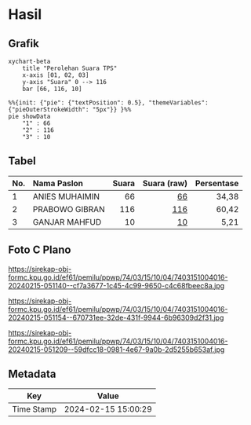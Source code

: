 # Hasil

## Grafik

```mermaid
xychart-beta
    title "Perolehan Suara TPS"
    x-axis [01, 02, 03]
    y-axis "Suara" 0 --> 116
    bar [66, 116, 10]
```

```mermaid
%%{init: {"pie": {"textPosition": 0.5}, "themeVariables": {"pieOuterStrokeWidth": "5px"}} }%%
pie showData
    "1" : 66
    "2" : 116
    "3" : 10
```

## Tabel

| No. | Nama Paslon    | Suara | Suara (raw) | Persentase |
|:--- |:-------------- | -----:| -----------:| ----------:|
| 1   | ANIES MUHAIMIN | 66    | [66][p-1]   | 34,38      |
| 2   | PRABOWO GIBRAN | 116   | [116][p-2]  | 60,42      |
| 3   | GANJAR MAHFUD  | 10    | [10][p-3]   | 5,21       |


[p-1]: https://github.com/gigit-pemilu/pemilu-2024-74-sulawesi-tenggara/blob/main/pilpres/hitung-suara/sub/74-sulawesi-tenggara/sub/03-muna/sub/15-batalaiworu/sub/1004-laiworu/sub/016-tps/sub/paslon-1.txt
[p-2]: https://github.com/gigit-pemilu/pemilu-2024-74-sulawesi-tenggara/blob/main/pilpres/hitung-suara/sub/74-sulawesi-tenggara/sub/03-muna/sub/15-batalaiworu/sub/1004-laiworu/sub/016-tps/sub/paslon-2.txt
[p-3]: https://github.com/gigit-pemilu/pemilu-2024-74-sulawesi-tenggara/blob/main/pilpres/hitung-suara/sub/74-sulawesi-tenggara/sub/03-muna/sub/15-batalaiworu/sub/1004-laiworu/sub/016-tps/sub/paslon-3.txt

## Foto C Plano

https://sirekap-obj-formc.kpu.go.id/ef61/pemilu/ppwp/74/03/15/10/04/7403151004016-20240215-051140--cf7a3677-1c45-4c99-9650-c4c68fbeec8a.jpg

https://sirekap-obj-formc.kpu.go.id/ef61/pemilu/ppwp/74/03/15/10/04/7403151004016-20240215-051154--670731ee-32de-431f-9944-6b96309d2f31.jpg

https://sirekap-obj-formc.kpu.go.id/ef61/pemilu/ppwp/74/03/15/10/04/7403151004016-20240215-051209--59dfcc18-0981-4e67-9a0b-2d5255b653af.jpg


## Metadata

| Key        | Value               |
| ---------- | ------------------- |
| Time Stamp | 2024-02-15 15:00:29 |



